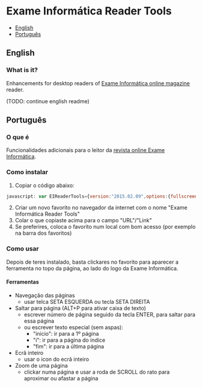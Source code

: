 # Exame Informática Reader Tools

- [English](#english)
- [Português](#portugu%C3%AAs)

## English
### What is it?
Enhancements for desktop readers of [Exame Informática online magazine](http://exameinformatica.assineja.pt/) reader.

(TODO: continue english readme)

## Português
### O que é
Funcionalidades adicionais para o leitor da [revista online Exame Informática](http://exameinformatica.assineja.pt/).

### Como instalar

  1. Copiar o código abaixo:
  
  ```javascript
  javascript: var EIReaderTools={version:"2015.02.09",options:{fullscreen:{icon:{on:"iVBORw0KGgoAAAANSUhEUgAAACAAAAAgBAMAAACBVGfHAAAAGXRFWHRTb2Z0d2FyZQBBZG9iZSBJbWFnZVJlYWR5ccllPAAAABVQTFRFAAAAAAAAAAAAAAAAAAAAAAAAAAAAEgEApAAAAAZ0Uk5TAA+fz9/vpTOW9gAAAJNJREFUKM/NkkEKwyAUBSeeQOoFDAX3duERcoQcQJN3/yN08RVLUui2fyE4Ph/IyPLiY56eoDj3TpmiOkFSI2lEPE6qtgSA3A+TtBaA9pAq4KRTANr77SQZUO93E1j9sg9wegDCTGQAygTN80fz+3FsAxx8T1w7nHQY2CySpJgAqpMq3QVANA3mwo/6eld5k339Dm89PDdxiEGVaQAAAABJRU5ErkJggg==",off:"iVBORw0KGgoAAAANSUhEUgAAACAAAAAgCAYAAABzenr0AAAAGXRFWHRTb2Z0d2FyZQBBZG9iZSBJbWFnZVJlYWR5ccllPAAAAI1JREFUeNrsV0EOwCAI6w/8/6lP8gk8ZTuPLUoirltCEy8mpY0iIAAcg0WsgxONreIRE4+bhnzYr05AkgO2wQQHV3wxwAmBieJe6xY8w0Q0BlcDZHOngXqA1zPziE68BTjNmWDGM4qKexNEoVAoJPVzWSGSlmJpM3q1HcsHEvlI9omhtL5m9TWT5cApwAD/IigEZttSgAAAAABJRU5ErkJggg=="}},savedFunctions:{ResizeViewer:{orig:ResizeViewer,mod:function(){var e=Math.max(400,document.documentElement.clientHeight),i=Math.round(pw*e/ph);ResizeMenu(),zoom&&(i=Math.max(1e3,Math.min(1502,document.documentElement.clientWidth)),$("#bvdPage div.pages").width(i).height(e).children(".panviewport").width(i).height(e)),zoom||null!=crop||RszImgs(i,e)}},CancelZoom:{orig:CancelZoom,mod:function(){var e=$(this).find("img");$("#bvdMenu").show(),e.css("transform",""),EIReaderTools.options.savedFunctions.CancelZoom.orig()}}}},initPagination:function(){var e=$("<div>",{id:"eirt-pag-cont"}).css({display:"inline-block",color:"#000",position:"relative",padding:"0 2px","border-left":"1px solid hsl(0, 0%, 70%)","border-right":"1px solid hsl(0, 0%, 70%)"}).insertAfter($("#eirt-state")),i=function(e){if(e.stopPropagation(),e.preventDefault(),"click"!==e.type){var i=e.keyCode?e.keyCode:e.which;if(13!==i||"keyup"!==e.type)return!1}var t=$(this),o=t;t.siblings("#eirt-pag-input").length>0&&(o=t.siblings("#eirt-pag-input"));var n=o.val(),r=$("#bvdMenuImg img[onclick]");o.val("");var a={i:2,inicio:0,fim:r.length-1};if(null!=a[n])return void $(r[a[n]]).click();var s=parseInt(n);if(null!=s&&0/0!==s){var l=Math.max(Math.min(s,r.length),0);$(r[l]).click()}},t=function(e){80==e.which&&e.altKey&&$("#eirt-pag-input").focus()};$("<input>",{id:"eirt-pag-input",type:"text",placeholder:"Página"}).css({width:"40px",height:"14px",margin:"0px 3px 0 5px"}).appendTo(e),$(document).on("keyup.eirt",t).on("keyup.eirt","#eirt-pag-input",i).on("click.eirt","#eirt-pag-acc",i)},initNavigation:function(){$(document).on("keyup.eirt",function(e){var i=$("#bvdMenuImg img[onclick]"),t=$(".page.fleft"),o=$(".page.fright");if(39===e.which){0===o.length&&(o=$(".page:visible"));var n=o.attr("src"),r=+n.split("/")[3].replace("f","");r<i.length-1&&$(".crn.topright").click()}else if(37===e.which){0===t.length&&(t=$(".page:visible"));var n=t.attr("src"),r=+n.split("/")[3].replace("f","");r>1&&$(".crn.topleft").click()}})},initZoom:function(){var e=function(e,i,t){return Math.max(Math.min(e,t),i)};$(document).on("mousewheel.eirt",".panviewport",function(i){var t=$(this).find("img:visible"),o=-i.originalEvent.deltaY,n=t.data("scale")||1,r=e(o/1e3+n,.1,1),a="scale("+r+")".replace("@par",r);t.data("scale",r).css({transform:a}),i.preventDefault()})},initFullscreen:function(){{var e=EIReaderTools.options.fullscreen.icon,i=function(){var i=$(this),t=!i.data("mode"),o='url("data:image/png;base64,'+e.off+'")',n="50%",r="-219%",a="6px",s="orig",l=$("#zahirad192");$("#bvdPage").removeAttr("style"),t&&($("#bvdPage").css({position:"absolute",top:"0",right:"0",left:"0",bottom:"0",margin:"0","z-index":"1000","background-color":"#F5F5F5"}),s="mod",o='url("data:image/png;base64,'+e.on+'")',l=$("body"),fsPosition="absolute",a="0",n="0",r="0%");var c=$("#eirt-container").css({left:n,top:a}).attr("style");$("#eirt-container").attr("style",c+";transform: translateX("+r+");"),i.css("background-image",o),i.data("mode",t),ResizeViewer=EIReaderTools.options.savedFunctions.ResizeViewer[s],$(window).trigger("resize")};$("<div>",{id:"eirt-fs"}).css({display:"inline-block",width:"15px",height:"15px","background-image":'url("data:image/png;base64,'+e.off+'")',"margin-left":"5px",position:"relative",top:"3px","background-size":"100%"}).data("mode",!1).click(i).insertAfter($("#eirt-pag-cont"))}$(document).on("click.eirt",".crn.topright, .crn.topleft",function(){var e=$("#eirt-fs");e.data("mode")&&e.click()})},init:function(){EIReaderTools.reset(),$("<div>",{id:"eirt-container"}).css({position:"absolute",left:"50%",transform:"translateX(-219%)",top:"5px","z-index":"1010",background:"#fff",padding:"4px","border-right":"1px solid hsl(0, 0%, 70%)","border-bottom":"1px solid hsl(0, 0%, 70%)"}).appendTo($("body")),$("<span>",{id:"eirt-state"}).text("EIReaderTools").css({color:"#f00","margin-right":"5px",position:"relative",top:"-4px"}).appendTo($("#eirt-container")),$("head").append($("<style>",{id:"eirt-style"}).text('#eirt-state:after{content: "v"'+EIReaderTools.version+";color: black;font-size: 8px;position: absolute;left: 0;bottom: -8px;margin-left: 32px;}")),CancelZoom=EIReaderTools.options.savedFunctions.CancelZoom.mod,EIReaderTools.initPagination(),EIReaderTools.initNavigation(),EIReaderTools.initFullscreen(),EIReaderTools.initZoom(),$("#eirt-state").css("color","#32CD32")},reset:function(){$("#eirt-container,#eirt-style").remove(),ResizeViewer=EIReaderTools.options.savedFunctions.ResizeViewer.orig,CancelZoom=EIReaderTools.options.savedFunctions.CancelZoom.orig,$(document).off("click.eirt").off("dblclick.eirt").off("mousewheel.eirt").off("keyup.eirt")}};$(document).ready(EIReaderTools.init);
  ```
  2. Criar um novo favorito no navegador da internet com o nome "Exame Informática Reader Tools"
  3. Colar o que copiaste acima para o campo "URL"/"Link"
  4. Se preferires, coloca o favorito num local com bom acesso (por exemplo na barra dos favoritos)
  
### Como usar

  Depois de teres instalado, basta clickares no favorito para aparecer a ferramenta no topo da página, ao lado do logo da Exame Informática.
  
#### Ferramentas
  
  - Navegação das páginas
    - usar telca SETA ESQUERDA ou tecla SETA DIREITA
  - Saltar para página (ALT+P para ativar caixa de texto)
    - escrever número de página seguido da tecla ENTER, para saltar para essa página
    - ou escrever texto especial (sem aspas):
      - "inicio": ir para a 1º página
      - "i": ir para a página do índice
      - "fim": ir para a última página
  - Ecrã inteiro
    - usar o icon do ecrã inteiro
  - Zoom de uma página
    - clickar numa página e usar a roda de SCROLL do rato para aproximar ou afastar a página
